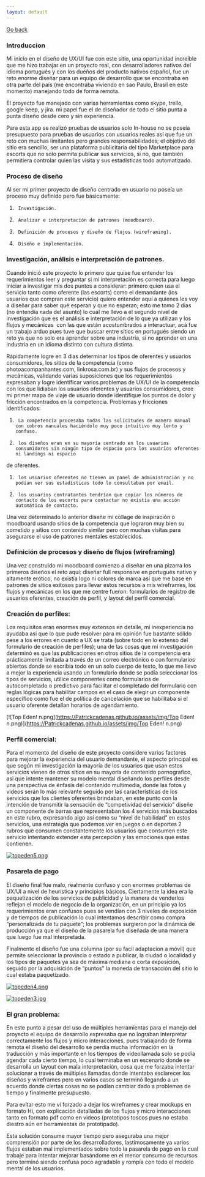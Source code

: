 ```yaml
---
layout: default
---
```

[Go back](./)

### Introduccion

Mi inicio en el diseño de UX/UI fue con este sitio, una oportunidad increíble que me hizo trabajar en un proyecto real, con desarrolladores nativos 
del idioma portugués y con los dueños del producto nativos español, fue un reto enorme diseñar para un equipo de desarrollo que se encontraba en otra 
parte del país (me encontraba viviendo en sao Paulo, Brasil en este momento) manejando todo de forma remota.
 
El proyecto fue manejado con varias herramientas como skype, trello, google keep, y jira. mi papel fue el de diseñador de todo el sitio punta a 
punta diseño desde cero y sin experiencia.
 
Para esta app se realizó pruebas de usuarios solo In-house no se poseía presupuesto para pruebas de usuarios con usuarios reales así que fue un 
reto con muchas limitantes pero grandes responsabilidades; el objetivo del sitio era sencillo, ser una plataforma publicitaria del tipo Marketplace 
para escorts que no solo permita publicar sus servicios, si no, que también permitiera controlar quien las visita y sus estadísticas todo automatizado.

 
### Proceso de diseño
 
Al ser mi primer proyecto de diseño centrado en usuario no poseía un proceso muy definido pero fue básicamente:
 
1. 		Investigación.
1.		Analizar e interpretación de patrones (moodboard).
1.		Definición de procesos y diseño de flujos (wireframing).
1.		Diseño e implementación.


### Investigación, análisis e interpretación de patrones.

Cuando inició este proyecto lo primero que quise fue entender los requerimientos leer y preguntar si mi interpretación es correcta para luego iniciar 
a investigar mis dos puntos a considerar: primero quien usa el servicio tanto como oferente (las escorts) como el demandante (los usuarios que compran 
este servicio) quiero entender aquí a quienes les voy a diseñar para saber qué esperan y que no esperan; esto me tomo 2 dias (no entendía nada del asunto)
lo cual me llevo a el segundo nivel de investigación que es el análisis e interpretación de lo que ya utilizan y los flujos y mecánicas  con las que 
están acostumbrados a interactuar, acá fue un trabajo arduo pues tuve que buscar entre sitios en portugués siendo un reto ya que no solo era aprender 
sobre una industria, si no aprender en una industria en un idioma distinto con cultura distinta.
 
Rápidamente logre en 3 dias determinar los tipos de oferentes y usuarios consumidores, los sitios de la competencia (como photoacompanhantes.com, 
linkrosa.com.br) y sus flujos de procesos y mecánicas, validando varias suposiciones que los requerimientos expresaban y logre identificar varios 
problemas de UX/UI de la competencia con los que lidiaban los usuarios oferentes y usuarios consumidores, cree mi primer mapa de viaje de usuario 
donde identifique los puntos de dolor y fricción encontrados en la competencia.
Problemas y fricciones identificados:
 
1. 		La competencia procesaba todas las solicitudes de manera manual con cobros manuales haciéndolo muy poco intuitivo muy lento y confuso.
1. 		los diseños eran en su mayoría centrado en los usuarios consumidores sin ningún tipo de espacio para los usuarios oferentes ni landings ni espacio 
de oferentes.
1. 		los usuarios oferentes no tienen un panel de administración y no podían ver sus estadísticas todo lo consultaban por email.
1. 		los usuarios contratantes tendrían que copiar los números de contacto de los escorts para contactar no existía una acción automática de contacto.

Una vez determinado lo anterior diseñe mi collage de inspiración o moodboard usando sitios de la competencia que lograron muy bien su cometido y sitios 
con contenido similar pero con muchas visitas para asegurarse el uso de patrones mentales establecidos.

### Definición de procesos y diseño de flujos (wireframing)
 
Una vez construido mi moodboard comienzo a diseñar en una pizarra los primeros diseños el reto aquí: diseñar full responsive en portugués nativo y 
altamente erótico, no existía logo ni colores de marca así que me base en patrones de sitios exitosos para llevar estos recursos a mis wireframes, 
los flujos y mecánicas en los que me centre fueron: formularios de registro de usuarios oferentes, creación de perfil, y layout del perfil comercial.

### Creación de perfiles:
 
Los requisitos eran enormes muy extensos en detalle, mi inexperiencia no ayudaba así que lo que pude resolver para mi opinión fue bastante sólido pese a los errores en cuanto a UX se trata (sobre todo en lo extenso del formulario de creación de perfiles); una de las cosas que mi investigación determinó es que las publicaciones en otros sitios de la competencia era prácticamente limitada a través de un correo electrónico o con formularios abiertos donde se escribía todo en un solo cuerpo de texto, lo que me llevo a mejor la experiencia usando un formulario donde se podía seleccionar los tipos de servicios, utilice componentes como formularios de autocompletado o predictivo para facilitar el completado del formulario con reglas lógicas para habilitar campos en el caso de elegir un componente específico como fue el de política de cancelación que se habilitaba si el usuario oferente detallan horarios de agendamiento.

[![Top Eden! n.png](https://Patrickcadenas.github.io/assets/img/Top Eden! n.png)](https://Patrickcadenas.github.io/assets/img/Top Eden! n.png)


### Perfil comercial:

Para el momento del diseño de este proyecto considere varios factores para mejorar la experiencia del usuario demandante, el aspecto principal es que según mi investigación la mayoría de los usuarios que usan estos servicios vienen de otros sitios en su mayoría de contenido pornografico, asi que intente mantener su modelo mental diseñando los perfiles desde una perspectiva de énfasis del contenido multimedia, donde las fotos y videos serán lo más relevante seguido por las características de los servicios que los clientes oferentes brindaban, en este punto con la intención de transmitir la sensación de “competividad del servicio” diseñe un componente de barras que representaban los 4 servicios más buscados en este rubro, expresando algo así como su “nivel de habilidad” en estos servicios, una estrategia que podemos ver en juegos o en deportes 2 rubros que consumen constantemente los usuarios que consumen este servicio intentando extender esta percepción y las emociones que estas contienen.


[![topeden5.png](https://Patrickcadenas.github.io/assets/img/topeden5.png)](https://Patrickcadenas.github.io/assets/img/topeden5.png)


### Pasarela de pago 

El diseño final fue malo, realmente confuso y con enormes problemas de UX/UI a nivel de heurística y principios básicos. Ciertamente la idea era la paquetización de los servicios de publicidad y la manera de venderlos reflejan el modelo de negocio de la organización, en un principio ya los requerimientos eran confusos pues se vendían con 3 niveles de exposición y de tiempos de publicación lo cual intentamos describir como compra “personalizada de tu paquete”; los problemas surgieron por la dinámica de producción ya que el diseño de la pasarela fue diseñada de una manera que luego fue mal interpretada.

Finalmente el diseño fue una columna (por su facil adaptacion a móvil) que permite seleccionar la provincia o estado a publicar, la ciudad o localidad y los tipos de paquetes ya sea de máxima mediana o corta exposición, seguido por la adquisición de “puntos” la moneda de transacción del sitio lo cual estaba paquetizado.



[![topeden4.png](https://Patrickcadenas.github.io/assets/img/topeden4.png)](https://Patrickcadenas.github.io/assets/img/topeden4.png)


[![topeden3.jpg](https://Patrickcadenas.github.io/assets/img/topeden3.jpg)](https://Patrickcadenas.github.io/assets/img/topeden3.jpg)


### El gran problema: 
 
En este punto a pesar del uso de múltiples herramientas para el manejo del proyecto el equipo de desarrollo expresaba que no lograban interpretar correctamente los flujos y micro interacciones, pues trabajando de forma remota el diseño del desarrollo se perdía mucha información en la traducción y más importante en los tiempos de videollamada solo se podía agendar cada cierto tiempo, lo cual terminaba en un escenario donde se desarrolla un layout con mala interpretación, cosa que me forzaba intentar solucionar a través de múltiples  llamadas donde intentaba esclarecer los diseños y wireframes pero en varios casos se terminó llegando a un acuerdo donde ciertas cosas no se podían cambiar dado a problemas de tiempo y finalmente presupuesto.
 
Para evitar esto me vi forzado a dejar los wireframes y crear mockups en formato Hi, con explicación detalladas de los flujos y micro interacciones tanto en formato pdf como en videos (prototipos toscos pues no estaba diestro aún en herramientas de prototipado).
 
Esta solución consume mayor tiempo pero aseguraba una mejor comprensión por parte de los desarrolladores, lastimosamente ya varios flujos estaban mal implementados sobre todo la pasarela de pago en la cual trabaje para intentar mejorar basándome en el menor consumo de recursos pero terminó siendo confusa poco agradable y rompía con todo el modelo mental de los usuarios.


